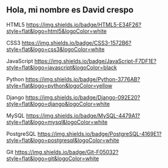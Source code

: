 ## Hola, mi nombre es David crespo 

HTML5
 https://img.shields.io/badge/HTML5-E34F26?style=flat&logo=html5&logoColor=white


CSS3
 https://img.shields.io/badge/CSS3-1572B6?style=flat&logo=css3&logoColor=white


JavaScript
 https://img.shields.io/badge/JavaScript-F7DF1E?style=flat&logo=javascript&logoColor=black


Python
 https://img.shields.io/badge/Python-3776AB?style=flat&logo=python&logoColor=yellow


Django
 https://img.shields.io/badge/Django-092E20?style=flat&logo=django&logoColor=white


MySQL
 https://img.shields.io/badge/MySQL-4479A1?style=flat&logo=mysql&logoColor=white


PostgreSQL
 https://img.shields.io/badge/PostgreSQL-4169E1?style=flat&logo=postgresql&logoColor=white


Git
 https://img.shields.io/badge/Git-F05032?style=flat&logo=git&logoColor=white

<!--
**davidcrespoa/davidcrespoa** is a ✨ _special_ ✨ repository because its `README.md` (this file) appears on your GitHub profile.

Here are some ideas to get you started:

- 🔭 I’m currently working on ...
- 🌱 I’m currently learning ...
- 👯 I’m looking to collaborate on ...
- 🤔 I’m looking for help with ...
- 💬 Ask me about ...
- 📫 How to reach me: ...
- 😄 Pronouns: ...
- ⚡ Fun fact: ...
-->
